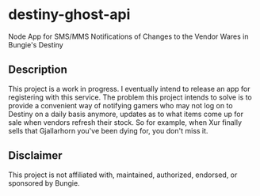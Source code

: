 # destiny-ghost-api
Node App for SMS/MMS Notifications of Changes to the Vendor Wares in Bungie's Destiny

## Description

This project is a work in progress. I eventually intend to release an app for registering with this service. The problem this project intends to solve is to provide a convenient way of notifying gamers who may not log on to Destiny on a daily basis anymore, updates as to what items come up for sale when vendors refresh their stock. So for example, when Xur finally sells that Gjallarhorn you've been dying for, you don't miss it.

## Disclaimer

This project is not affiliated with, maintained, authorized, endorsed, or sponsored by Bungie.

